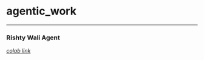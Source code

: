 # agentic_work
***
### Rishty Wali Agent

*[colab link](https://colab.research.google.com/drive/1umsXEI5PHLA_cVOl2EKhJw-9cuBAxNmk?usp=sharing "click here")*
 
